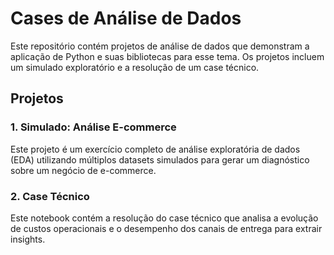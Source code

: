 # Cases de Análise de Dados

Este repositório contém projetos de análise de dados que demonstram a aplicação de Python e suas bibliotecas para esse tema. Os projetos incluem um simulado exploratório e a resolução de um case técnico.

## Projetos

### 1. Simulado: Análise E-commerce

Este projeto é um exercício completo de análise exploratória de dados (EDA) utilizando múltiplos datasets simulados para gerar um diagnóstico sobre um negócio de e-commerce.

### 2. Case Técnico

Este notebook contém a resolução do case técnico que analisa a evolução de custos operacionais e o desempenho dos canais de entrega para extrair insights.

